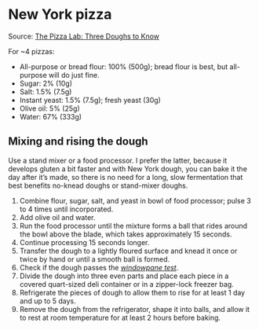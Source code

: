 # New York pizza

Source: [The Pizza Lab: Three Doughs to Know](https://www.seriouseats.com/the-pizza-lab-three-doughs-to-know)

For ~4 pizzas:
* All-purpose or bread flour: 100% (500g); bread flour is best, but all-purpose will do just fine.
* Sugar: 2% (10g)
* Salt: 1.5% (7.5g)
* Instant yeast: 1.5% (7.5g); fresh yeast (30g)
* Olive oil: 5% (25g)
* Water: 67% (333g)

## Mixing and rising the dough

Use a stand mixer or a food processor. I prefer the latter, because it develops gluten a bit faster and with New York dough, you can bake it the day after it’s made, so there is no need for a long, slow fermentation that best benefits no-knead doughs or stand-mixer doughs.

1. Combine flour, sugar, salt, and yeast in bowl of food processor; pulse 3 to 4 times until incorporated.
1. Add olive oil and water.
1. Run the food processor until the mixture forms a ball that rides around the bowl above the blade, which takes approximately 15 seconds.
1. Continue processing 15 seconds longer.
1. Transfer the dough to a lightly floured surface and knead it once or twice by hand or until a smooth ball is formed.
1. Check if the dough passes the [_windowpane test_](https://www.seriouseats.com/technique-the-windowpane-test-for-pizza-dough).
1. Divide the dough into three even parts and place each piece in a covered quart-sized deli container or in a zipper-lock freezer bag.
1. Refrigerate the pieces of dough to allow them to rise for at least 1 day and up to 5 days.
1. Remove the dough from the refrigerator, shape it into balls, and allow it to rest at room temperature for at least 2 hours before baking.
